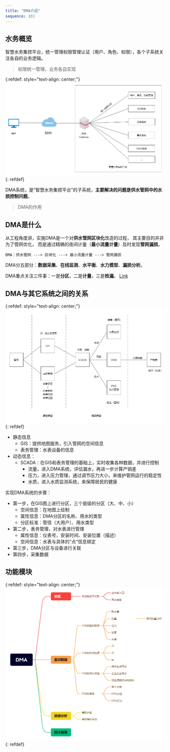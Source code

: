 ```yaml
---
title: "DMA介绍"
sequence: 101
---
```


## 水务概览

智慧水务集控平台，统一管理权限管理认证（用户、角色、权限），各个子系统关注各自的业务逻辑。

> 权限统一管理，业务各自实现

{:refdef: style="text-align: center;"}
![](/assets/image/dma/water-affairs.png)
{: refdef}

DMA系统，是“智慧水务集控平台”的子系统，**主要解决的问题是供水管网中的水损控制问题**。

> DMA的作用

## DMA是什么

从工程角度讲，实施DMA是一个对**供水管网区块化**改造的过程，
其主要目的并非为了管网优化，
而是通过精确的夜间计量（**最小流量计量**）及时发现**管网漏损**。

```text
DMA：供水管网 ---> 区块化 ---> 最小流量计量 ---> 管网漏损
```

DMA分五部分：**数据采集**、**在线监测**、**水平衡**、**水力模型**、**漏损分析**。

DMA重点关注三件事：一是**分区**，二是**计量**，三是**检漏**。 [Link](https://www.bilibili.com/video/BV1DK4y1a7TG)

## DMA与其它系统之间的关系

{:refdef: style="text-align: center;"}
![](/assets/image/dma/from-pipeline-to-dma.png)
{: refdef}

- 静态信息
  - GIS：提供地图服务，引入管网的空间信息
  - 表务管理：水表设备的信息
- 动态信息：
  - SCADA：在GIS和表务管理的基础上，实时收集各种数据，并进行控制
    - 流量，进入DMA系统，评估漏水，再进一步计算产销差
    - 压力，进入压力管理，通过调节压力大小，来维护管网运行的稳定性
    - 水质，进入水质监测系统，来保障居民的健康

实现DMA系统的步骤：

- 第一步，在GIS图上进行分区，三个层级的分区（大、中、小）
  - 空间信息：在地图上绘制
  - 属性信息：DMA分区的名称、用水的类型
  - 分区标准：管径（大用户）、用水类型
- 第二步，表务管理，对水表进行管理
  - 属性信息：仪表号，安装时间、安装位置（描述）
  - 空间信息：水表与具体的”点“信息绑定
- 第三步，DMA分区与设备进行关联
- 第四步，采集数据

## 功能模块

{:refdef: style="text-align: center;"}
![](/assets/image/dma/dma-modules.png)
{: refdef}



